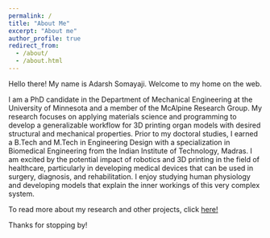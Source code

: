 ```yaml
---
permalink: /
title: "About Me"
excerpt: "About me"
author_profile: true
redirect_from: 
  - /about/
  - /about.html
---
```


Hello there! My name is Adarsh Somayaji. Welcome to my home on the web. 

I am a PhD candidate in the Department of Mechanical Engineering at the University of Minnesota and a member of the McAlpine Research Group. My research focuses on applying materials science and programming to develop a generalizable workflow for 3D printing organ models with desired structural and mechanical properties. Prior to my doctoral studies, I earned a B.Tech and M.Tech in Engineering Design with a specialization in Biomedical Engineering from the Indian Institute of Technology, Madras. I am excited by the potential impact of robotics and 3D printing in the field of healthcare, particularly in developing medical devices that can be used in surgery, diagnosis, and rehabilitation. I enjoy studying human physiology and developing models that explain the inner workings of this very complex system.   

To read more about my research and other projects, click [here!](https://adarshsomayaji.github.io/portfolio/) 

Thanks for stopping by!
